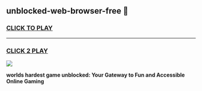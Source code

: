 
## unblocked-web-browser-free 👋
<h3>
<a href="https://premium.freeplayer.one?title=unblocked-web-browser-free&ref=14F">CLICK TO PLAY</a></h3>
<hr>

<h3>
<a href="https://premium.freeplayer.one?title=unblocked-web-browser-free&ref=14F">CLICK 2 PLAY</a>
  
</h3>

<a href="https://premium.freeplayer.one?title=unblocked-web-browser-free&ref=12F/"><img src="https://clearcache.store/games.png"></a>


**worlds hardest game unblocked: Your Gateway to Fun and Accessible Online Gaming**
